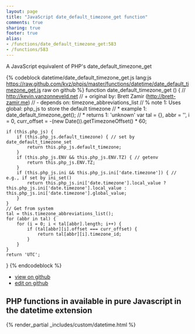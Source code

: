 ```yaml
---
layout: page
title: "JavaScript date_default_timezone_get function"
comments: true
sharing: true
footer: true
alias:
- /functions/date_default_timezone_get:583
- /functions/583
---
```

<!-- Generated by Rakefile:build -->
A JavaScript equivalent of PHP's date_default_timezone_get

{% codeblock datetime/date_default_timezone_get.js lang:js https://raw.github.com/kvz/phpjs/master/functions/datetime/date_default_timezone_get.js raw on github %}
function date_default_timezone_get () {
    // http://kevin.vanzonneveld.net
    // +   original by: Brett Zamir (http://brett-zamir.me)
    // -    depends on: timezone_abbreviations_list
    // %        note 1: Uses global: php_js to store the default timezone
    // *     example 1: date_default_timezone_get();
    // *     returns 1: 'unknown'
    var tal = {},
        abbr = '',
        i = 0,
        curr_offset = -(new Date()).getTimezoneOffset() * 60;

    if (this.php_js) {
        if (this.php_js.default_timezone) { // set by date_default_timezone_set
            return this.php_js.default_timezone;
        }
        if (this.php_js.ENV && this.php_js.ENV.TZ) { // getenv
            return this.php_js.ENV.TZ;
        }
        if (this.php_js.ini && this.php_js.ini['date.timezone']) { // e.g., if set by ini_set()
            return this.php_js.ini['date.timezone'].local_value ? this.php_js.ini['date.timezone'].local_value : this.php_js.ini['date.timezone'].global_value;
        }
    }
    // Get from system
    tal = this.timezone_abbreviations_list();
    for (abbr in tal) {
        for (i = 0; i < tal[abbr].length; i++) {
            if (tal[abbr][i].offset === curr_offset) {
                return tal[abbr][i].timezone_id;
            }
        }
    }
    return 'UTC';
}
{% endcodeblock %}

 - [view on github](https://github.com/kvz/phpjs/blob/master/functions/datetime/date_default_timezone_get.js)
 - [edit on github](https://github.com/kvz/phpjs/edit/master/functions/datetime/date_default_timezone_get.js)

## PHP functions in available in pure Javascript in the datetime extension
{% render_partial _includes/custom/datetime.html %}
